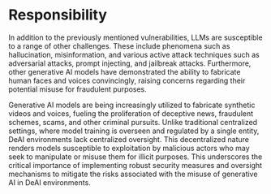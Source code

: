 # Responsibility

In addition to the previously mentioned vulnerabilities, LLMs are susceptible to a range of other challenges. These include phenomena such as hallucination, misinformation, and various active attack techniques such as adversarial attacks, prompt injecting, and jailbreak attacks. Furthermore, other generative AI models have demonstrated the ability to fabricate human faces and voices convincingly, raising concerns regarding their potential misuse for fraudulent purposes.

Generative AI models are being increasingly utilized to fabricate synthetic videos and voices, fueling the proliferation of deceptive news, fraudulent schemes, scams, and other criminal pursuits. Unlike traditional centralized settings, where model training is overseen and regulated by a single entity, DeAI environments lack centralized oversight. This decentralized nature renders models susceptible to exploitation by malicious actors who may seek to manipulate or misuse them for illicit purposes. This underscores the critical importance of implementing robust security measures and oversight mechanisms to mitigate the risks associated with the misuse of generative AI in DeAI environments.
